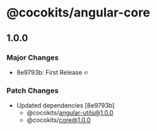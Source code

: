 # @cocokits/angular-core

## 1.0.0

### Major Changes

- 8e9793b: First Release 🔥

### Patch Changes

- Updated dependencies [8e9793b]
  - @cocokits/angular-utils@1.0.0
  - @cocokits/core@1.0.0
